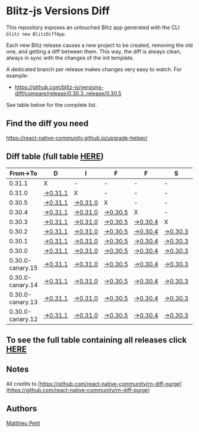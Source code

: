# Blitz-js Versions Diff

This repository exposes an untouched Blitz app generated with the CLI 
`blitz new BlitzDiffApp`.

Each new Blitz release causes a new project to be created, removing the old one, and getting a diff between them. This way, the diff is always clean, always in sync with the changes of the init template.

A dedicated branch per release makes changes very easy
to watch. For example:

* https://github.com/blitz-js/versions-diff/compare/release/0.30.3..release/0.30.5

See table below for the complete list.

## Find the diff you need
https://react-native-community.github.io/upgrade-helper/

## Diff table (full table [HERE](https://react-native-community.github.io/versions-diff-purge/))

| From->To         | D                                                                                                      | I                                                                                                      | F                                                                                                      | F                                                                                                      | S                                                                                                      |                                                                                                        | =                                                                                                      | =                                                                                                      |                                                                                                                            | F                                                                                                                          | U                                                                                                                          | N   |
| ---------------- | ------------------------------------------------------------------------------------------------------ | ------------------------------------------------------------------------------------------------------ | ------------------------------------------------------------------------------------------------------ | ------------------------------------------------------------------------------------------------------ | ------------------------------------------------------------------------------------------------------ | ------------------------------------------------------------------------------------------------------ | ------------------------------------------------------------------------------------------------------ | ------------------------------------------------------------------------------------------------------ | -------------------------------------------------------------------------------------------------------------------------- | -------------------------------------------------------------------------------------------------------------------------- | -------------------------------------------------------------------------------------------------------------------------- | --- |
| 0.31.1           | X                                                                                                      | -                                                                                                      | -                                                                                                      | -                                                                                                      | -                                                                                                      | -                                                                                                      | -                                                                                                      | -                                                                                                      | -                                                                                                                          | -                                                                                                                          | -                                                                                                                          | -   |
| 0.31.0           | [->0.31.1](https://github.com/blitz-js/versions-diff/compare/release/0.31.0..release/0.31.1)           | X                                                                                                      | -                                                                                                      | -                                                                                                      | -                                                                                                      | -                                                                                                      | -                                                                                                      | -                                                                                                      | -                                                                                                                          | -                                                                                                                          | -                                                                                                                          | -   |
| 0.30.5           | [->0.31.1](https://github.com/blitz-js/versions-diff/compare/release/0.30.5..release/0.31.1)           | [->0.31.0](https://github.com/blitz-js/versions-diff/compare/release/0.30.5..release/0.31.0)           | X                                                                                                      | -                                                                                                      | -                                                                                                      | -                                                                                                      | -                                                                                                      | -                                                                                                      | -                                                                                                                          | -                                                                                                                          | -                                                                                                                          | -   |
| 0.30.4           | [->0.31.1](https://github.com/blitz-js/versions-diff/compare/release/0.30.4..release/0.31.1)           | [->0.31.0](https://github.com/blitz-js/versions-diff/compare/release/0.30.4..release/0.31.0)           | [->0.30.5](https://github.com/blitz-js/versions-diff/compare/release/0.30.4..release/0.30.5)           | X                                                                                                      | -                                                                                                      | -                                                                                                      | -                                                                                                      | -                                                                                                      | -                                                                                                                          | -                                                                                                                          | -                                                                                                                          | -   |
| 0.30.3           | [->0.31.1](https://github.com/blitz-js/versions-diff/compare/release/0.30.3..release/0.31.1)           | [->0.31.0](https://github.com/blitz-js/versions-diff/compare/release/0.30.3..release/0.31.0)           | [->0.30.5](https://github.com/blitz-js/versions-diff/compare/release/0.30.3..release/0.30.5)           | [->0.30.4](https://github.com/blitz-js/versions-diff/compare/release/0.30.3..release/0.30.4)           | X                                                                                                      | -                                                                                                      | -                                                                                                      | -                                                                                                      | -                                                                                                                          | -                                                                                                                          | -                                                                                                                          | -   |
| 0.30.2           | [->0.31.1](https://github.com/blitz-js/versions-diff/compare/release/0.30.2..release/0.31.1)           | [->0.31.0](https://github.com/blitz-js/versions-diff/compare/release/0.30.2..release/0.31.0)           | [->0.30.5](https://github.com/blitz-js/versions-diff/compare/release/0.30.2..release/0.30.5)           | [->0.30.4](https://github.com/blitz-js/versions-diff/compare/release/0.30.2..release/0.30.4)           | [->0.30.3](https://github.com/blitz-js/versions-diff/compare/release/0.30.2..release/0.30.3)           | X                                                                                                      | -                                                                                                      | -                                                                                                      | -                                                                                                                          | -                                                                                                                          | -                                                                                                                          | -   |
| 0.30.1           | [->0.31.1](https://github.com/blitz-js/versions-diff/compare/release/0.30.1..release/0.31.1)           | [->0.31.0](https://github.com/blitz-js/versions-diff/compare/release/0.30.1..release/0.31.0)           | [->0.30.5](https://github.com/blitz-js/versions-diff/compare/release/0.30.1..release/0.30.5)           | [->0.30.4](https://github.com/blitz-js/versions-diff/compare/release/0.30.1..release/0.30.4)           | [->0.30.3](https://github.com/blitz-js/versions-diff/compare/release/0.30.1..release/0.30.3)           | [->0.30.2](https://github.com/blitz-js/versions-diff/compare/release/0.30.1..release/0.30.2)           | X                                                                                                      | -                                                                                                      | -                                                                                                                          | -                                                                                                                          | -                                                                                                                          | -   |
| 0.30.0           | [->0.31.1](https://github.com/blitz-js/versions-diff/compare/release/0.30.0..release/0.31.1)           | [->0.31.0](https://github.com/blitz-js/versions-diff/compare/release/0.30.0..release/0.31.0)           | [->0.30.5](https://github.com/blitz-js/versions-diff/compare/release/0.30.0..release/0.30.5)           | [->0.30.4](https://github.com/blitz-js/versions-diff/compare/release/0.30.0..release/0.30.4)           | [->0.30.3](https://github.com/blitz-js/versions-diff/compare/release/0.30.0..release/0.30.3)           | [->0.30.2](https://github.com/blitz-js/versions-diff/compare/release/0.30.0..release/0.30.2)           | [->0.30.1](https://github.com/blitz-js/versions-diff/compare/release/0.30.0..release/0.30.1)           | X                                                                                                      | -                                                                                                                          | -                                                                                                                          | -                                                                                                                          | -   |
| 0.30.0-canary.15 | [->0.31.1](https://github.com/blitz-js/versions-diff/compare/release/0.30.0-canary.15..release/0.31.1) | [->0.31.0](https://github.com/blitz-js/versions-diff/compare/release/0.30.0-canary.15..release/0.31.0) | [->0.30.5](https://github.com/blitz-js/versions-diff/compare/release/0.30.0-canary.15..release/0.30.5) | [->0.30.4](https://github.com/blitz-js/versions-diff/compare/release/0.30.0-canary.15..release/0.30.4) | [->0.30.3](https://github.com/blitz-js/versions-diff/compare/release/0.30.0-canary.15..release/0.30.3) | [->0.30.2](https://github.com/blitz-js/versions-diff/compare/release/0.30.0-canary.15..release/0.30.2) | [->0.30.1](https://github.com/blitz-js/versions-diff/compare/release/0.30.0-canary.15..release/0.30.1) | [->0.30.0](https://github.com/blitz-js/versions-diff/compare/release/0.30.0-canary.15..release/0.30.0) | X                                                                                                                          | -                                                                                                                          | -                                                                                                                          | -   |
| 0.30.0-canary.14 | [->0.31.1](https://github.com/blitz-js/versions-diff/compare/release/0.30.0-canary.14..release/0.31.1) | [->0.31.0](https://github.com/blitz-js/versions-diff/compare/release/0.30.0-canary.14..release/0.31.0) | [->0.30.5](https://github.com/blitz-js/versions-diff/compare/release/0.30.0-canary.14..release/0.30.5) | [->0.30.4](https://github.com/blitz-js/versions-diff/compare/release/0.30.0-canary.14..release/0.30.4) | [->0.30.3](https://github.com/blitz-js/versions-diff/compare/release/0.30.0-canary.14..release/0.30.3) | [->0.30.2](https://github.com/blitz-js/versions-diff/compare/release/0.30.0-canary.14..release/0.30.2) | [->0.30.1](https://github.com/blitz-js/versions-diff/compare/release/0.30.0-canary.14..release/0.30.1) | [->0.30.0](https://github.com/blitz-js/versions-diff/compare/release/0.30.0-canary.14..release/0.30.0) | [->0.30.0-canary.15](https://github.com/blitz-js/versions-diff/compare/release/0.30.0-canary.14..release/0.30.0-canary.15) | X                                                                                                                          | -                                                                                                                          | -   |
| 0.30.0-canary.13 | [->0.31.1](https://github.com/blitz-js/versions-diff/compare/release/0.30.0-canary.13..release/0.31.1) | [->0.31.0](https://github.com/blitz-js/versions-diff/compare/release/0.30.0-canary.13..release/0.31.0) | [->0.30.5](https://github.com/blitz-js/versions-diff/compare/release/0.30.0-canary.13..release/0.30.5) | [->0.30.4](https://github.com/blitz-js/versions-diff/compare/release/0.30.0-canary.13..release/0.30.4) | [->0.30.3](https://github.com/blitz-js/versions-diff/compare/release/0.30.0-canary.13..release/0.30.3) | [->0.30.2](https://github.com/blitz-js/versions-diff/compare/release/0.30.0-canary.13..release/0.30.2) | [->0.30.1](https://github.com/blitz-js/versions-diff/compare/release/0.30.0-canary.13..release/0.30.1) | [->0.30.0](https://github.com/blitz-js/versions-diff/compare/release/0.30.0-canary.13..release/0.30.0) | [->0.30.0-canary.15](https://github.com/blitz-js/versions-diff/compare/release/0.30.0-canary.13..release/0.30.0-canary.15) | [->0.30.0-canary.14](https://github.com/blitz-js/versions-diff/compare/release/0.30.0-canary.13..release/0.30.0-canary.14) | X                                                                                                                          | -   |
| 0.30.0-canary.12 | [->0.31.1](https://github.com/blitz-js/versions-diff/compare/release/0.30.0-canary.12..release/0.31.1) | [->0.31.0](https://github.com/blitz-js/versions-diff/compare/release/0.30.0-canary.12..release/0.31.0) | [->0.30.5](https://github.com/blitz-js/versions-diff/compare/release/0.30.0-canary.12..release/0.30.5) | [->0.30.4](https://github.com/blitz-js/versions-diff/compare/release/0.30.0-canary.12..release/0.30.4) | [->0.30.3](https://github.com/blitz-js/versions-diff/compare/release/0.30.0-canary.12..release/0.30.3) | [->0.30.2](https://github.com/blitz-js/versions-diff/compare/release/0.30.0-canary.12..release/0.30.2) | [->0.30.1](https://github.com/blitz-js/versions-diff/compare/release/0.30.0-canary.12..release/0.30.1) | [->0.30.0](https://github.com/blitz-js/versions-diff/compare/release/0.30.0-canary.12..release/0.30.0) | [->0.30.0-canary.15](https://github.com/blitz-js/versions-diff/compare/release/0.30.0-canary.12..release/0.30.0-canary.15) | [->0.30.0-canary.14](https://github.com/blitz-js/versions-diff/compare/release/0.30.0-canary.12..release/0.30.0-canary.14) | [->0.30.0-canary.13](https://github.com/blitz-js/versions-diff/compare/release/0.30.0-canary.12..release/0.30.0-canary.13) | X   |

## To see the full table containing all releases click [HERE](https://react-native-community.github.io/versions-diff-purge/)

## Notes
All credits to [https://github.com/react-native-community/rn-diff-purge](https://github.com/react-native-community/rn-diff-purge)

## Authors
[Matthieu Petit](https://github.com/matthieu994)